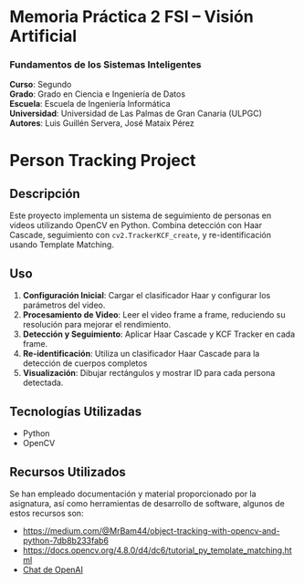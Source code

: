 # Memoria Práctica 2 FSI – Visión Artificial

### Fundamentos de los Sistemas Inteligentes
**Curso**: Segundo  
**Grado**: Grado en Ciencia e Ingeniería de Datos  
**Escuela**: Escuela de Ingeniería Informática  
**Universidad**: Universidad de Las Palmas de Gran Canaria (ULPGC)  
**Autores**: Luis Guillén Servera, José Mataix Pérez

# Person Tracking Project

## Descripción
Este proyecto implementa un sistema de seguimiento de personas en videos utilizando OpenCV en Python. Combina detección con Haar Cascade, seguimiento con `cv2.TrackerKCF_create`, y re-identificación usando Template Matching.

## Uso
1. **Configuración Inicial**: Cargar el clasificador Haar y configurar los parámetros del video.
2. **Procesamiento de Video**: Leer el video frame a frame, reduciendo su resolución para mejorar el rendimiento.
3. **Detección y Seguimiento**: Aplicar Haar Cascade y KCF Tracker en cada frame.
4. **Re-identificación**: Utiliza un clasificador Haar Cascade para la detección de cuerpos completos
5. **Visualización**: Dibujar rectángulos y mostrar ID para cada persona detectada.

## Tecnologías Utilizadas
- Python
- OpenCV
## Recursos Utilizados
Se han empleado documentación y material proporcionado por la asignatura, así como herramientas de desarrollo de software, algunos de estos recursos son:
- https://medium.com/@MrBam44/object-tracking-with-opencv-and-python-7db8b233fab6
- https://docs.opencv.org/4.8.0/d4/dc6/tutorial_py_template_matching.html
- [Chat de OpenAI](https://chat.openai.com)

